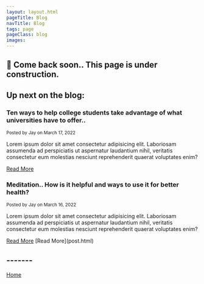 ```yaml
---
layout: layout.html
pageTitle: Blog
navTitle: Blog
tags: page
pageClass: blog
images:
---
```


## 🚧 Come back soon.. This page is under construction.

## Up next on the blog:

<section>
      <article class="post">
        <h3>Ten ways to help college students take advantage of what universities have to offer..</h3>
        <small>Posted by Jay on March 17, 2022</small>
        <p>
          Lorem ipsum dolor sit amet consectetur adipisicing elit. Laboriosam
          assumenda ad perspiciatis ut aspernatur laudantium nihil, veritatis
          consectetur eum molestias nesciunt reprehenderit quaerat voluptates
          enim?
        </p>
        <a href= "post">Read More</a>
        <!--<a href="./blog_posts/post.html">Read More</a>-->
      </article>
</section>

<section>
      <article class="post">
        <h3>Meditation.. How is it helpful and ways to use it for better health?</h3>
        <small>Posted by Jay on March 16, 2022</small>
        <p>
          Lorem ipsum dolor sit amet consectetur adipisicing elit. Laboriosam
          assumenda ad perspiciatis ut aspernatur laudantium nihil, veritatis
          consectetur eum molestias nesciunt reprehenderit quaerat voluptates
          enim?
        </p>
        <a href="post.html">Read More</a>
        [Read More](post.html) 
      </article>
</section>

## -------

[Home](/)
